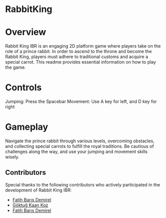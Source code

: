 # RabbitKing

# Overview
Rabbit King IBR is an engaging 2D platform game where players take on the role of a prince rabbit. In order to ascend to the throne and become the Rabbit King, players must adhere to traditional customs and acquire a special carrot. This readme provides essential information on how to play the game.

# Controls

Jumping: Press the Spacebar
Movement: Use A key for left, and D key for right

# Gameplay

Navigate the prince rabbit through various levels, overcoming obstacles, and collecting special carrots to fulfill the royal traditions. Be cautious of challenges along the way, and use your jumping and movement skills wisely.



## Contributors

Special thanks to the following contributors who actively participated in the development of Rabbit King IBR:

- [Fatih Barıs Demirel](https://github.com/Friend1](https://github.com/FatihveBaris))
- [Göktuğ Kaan Koz](https://github.com/Friend2](https://github.com/LuciMark0))
- [Fatih Barıs Demirel](https://github.com/Friend3)
  
